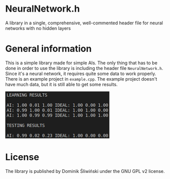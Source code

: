 # NeuralNetwork.h

A library in a single, comprehensive, well-commented header file for neural networks with no hidden layers

# General information

This is a simple library made for simple AIs. The only thing that has to be done in order to use the library is including the header file ```NeuralNetwork.h```. Since it's a neural network, it requires quite some data to work properly. There is an example project in ```example.cpp```. The example project doesn't have much data, but it is still able to get some results.

![plot](results.png) 

# License

The library is published by Dominik Śliwiński under the GNU GPL v2 license.

